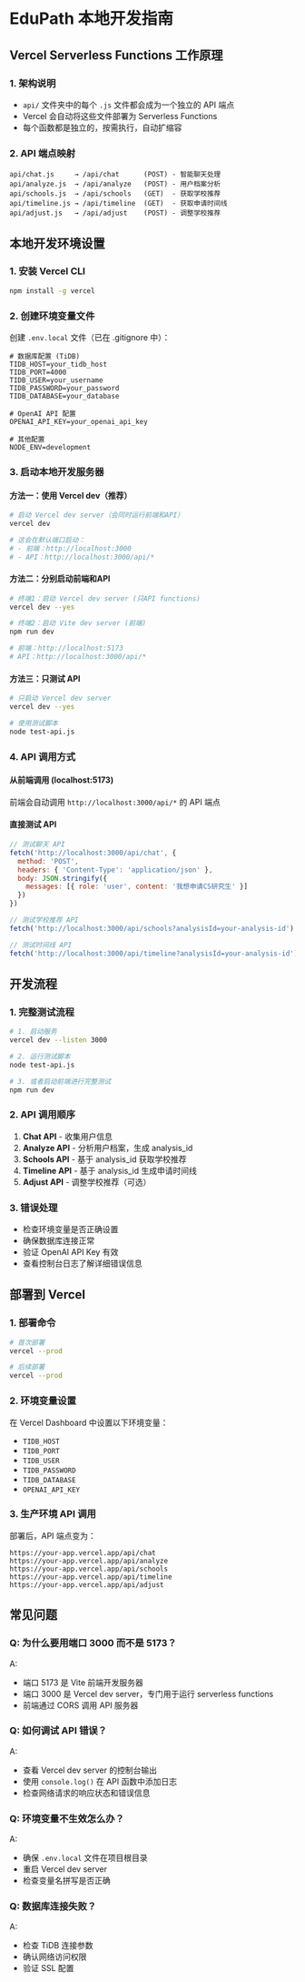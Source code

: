 # EduPath 本地开发指南

## Vercel Serverless Functions 工作原理

### 1. 架构说明
- `api/` 文件夹中的每个 `.js` 文件都会成为一个独立的 API 端点
- Vercel 会自动将这些文件部署为 Serverless Functions
- 每个函数都是独立的，按需执行，自动扩缩容

### 2. API 端点映射
```
api/chat.js     → /api/chat      (POST) - 智能聊天处理
api/analyze.js  → /api/analyze   (POST) - 用户档案分析 
api/schools.js  → /api/schools   (GET)  - 获取学校推荐
api/timeline.js → /api/timeline  (GET)  - 获取申请时间线
api/adjust.js   → /api/adjust    (POST) - 调整学校推荐
```

## 本地开发环境设置

### 1. 安装 Vercel CLI
```bash
npm install -g vercel
```

### 2. 创建环境变量文件
创建 `.env.local` 文件（已在 .gitignore 中）：
```env
# 数据库配置 (TiDB)
TIDB_HOST=your_tidb_host
TIDB_PORT=4000
TIDB_USER=your_username
TIDB_PASSWORD=your_password
TIDB_DATABASE=your_database

# OpenAI API 配置
OPENAI_API_KEY=your_openai_api_key

# 其他配置
NODE_ENV=development
```

### 3. 启动本地开发服务器

#### 方法一：使用 Vercel dev（推荐）
```bash
# 启动 Vercel dev server（会同时运行前端和API）
vercel dev

# 这会在默认端口启动：
# - 前端：http://localhost:3000 
# - API：http://localhost:3000/api/*
```

#### 方法二：分别启动前端和API
```bash
# 终端1：启动 Vercel dev server (只API functions)
vercel dev --yes

# 终端2：启动 Vite dev server (前端)
npm run dev

# 前端：http://localhost:5173
# API：http://localhost:3000/api/*
```

#### 方法三：只测试 API
```bash
# 只启动 Vercel dev server
vercel dev --yes

# 使用测试脚本
node test-api.js
```

### 4. API 调用方式

#### 从前端调用 (localhost:5173)
前端会自动调用 `http://localhost:3000/api/*` 的 API 端点

#### 直接测试 API
```javascript
// 测试聊天 API
fetch('http://localhost:3000/api/chat', {
  method: 'POST',
  headers: { 'Content-Type': 'application/json' },
  body: JSON.stringify({
    messages: [{ role: 'user', content: '我想申请CS研究生' }]
  })
})

// 测试学校推荐 API  
fetch('http://localhost:3000/api/schools?analysisId=your-analysis-id')

// 测试时间线 API
fetch('http://localhost:3000/api/timeline?analysisId=your-analysis-id')
```

## 开发流程

### 1. 完整测试流程
```bash
# 1. 启动服务
vercel dev --listen 3000

# 2. 运行测试脚本
node test-api.js

# 3. 或者启动前端进行完整测试
npm run dev
```

### 2. API 调用顺序
1. **Chat API** - 收集用户信息
2. **Analyze API** - 分析用户档案，生成 analysis_id
3. **Schools API** - 基于 analysis_id 获取学校推荐
4. **Timeline API** - 基于 analysis_id 生成申请时间线
5. **Adjust API** - 调整学校推荐（可选）

### 3. 错误处理
- 检查环境变量是否正确设置
- 确保数据库连接正常
- 验证 OpenAI API Key 有效
- 查看控制台日志了解详细错误信息

## 部署到 Vercel

### 1. 部署命令
```bash
# 首次部署
vercel --prod

# 后续部署
vercel --prod
```

### 2. 环境变量设置
在 Vercel Dashboard 中设置以下环境变量：
- `TIDB_HOST`
- `TIDB_PORT`  
- `TIDB_USER`
- `TIDB_PASSWORD`
- `TIDB_DATABASE`
- `OPENAI_API_KEY`

### 3. 生产环境 API 调用
部署后，API 端点变为：
```
https://your-app.vercel.app/api/chat
https://your-app.vercel.app/api/analyze
https://your-app.vercel.app/api/schools
https://your-app.vercel.app/api/timeline
https://your-app.vercel.app/api/adjust
```

## 常见问题

### Q: 为什么要用端口 3000 而不是 5173？
A: 
- 端口 5173 是 Vite 前端开发服务器
- 端口 3000 是 Vercel dev server，专门用于运行 serverless functions
- 前端通过 CORS 调用 API 服务器

### Q: 如何调试 API 错误？
A:
- 查看 Vercel dev server 的控制台输出
- 使用 `console.log()` 在 API 函数中添加日志
- 检查网络请求的响应状态和错误信息

### Q: 环境变量不生效怎么办？
A:
- 确保 `.env.local` 文件在项目根目录
- 重启 Vercel dev server
- 检查变量名拼写是否正确

### Q: 数据库连接失败？
A:
- 检查 TiDB 连接参数
- 确认网络访问权限
- 验证 SSL 配置
